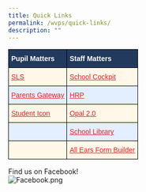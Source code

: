 ```yaml
---
title: Quick Links
permalink: /wvps/quick-links/
description: ""
---
```

<style type="text/css">
.tg  {border-collapse:collapse;border-spacing:0;}
.tg td{border-color:black;border-style:solid;border-width:1px;font-family:Arial, sans-serif;font-size:14px;
  overflow:hidden;padding:10px 5px;word-break:normal;}
.tg th{border-color:black;border-style:solid;border-width:1px;font-family:Arial, sans-serif;font-size:14px;
  font-weight:normal;overflow:hidden;padding:10px 5px;word-break:normal;}
.tg .tg-kxqh{background-color:#223A5E;color:#FFF;font-weight:bold;text-align:left;vertical-align:top}
.tg .tg-2vm6{background-color:#FFF8E8;color:#EC1F26;text-align:left;text-decoration:underline;vertical-align:top}
.tg .tg-t72d{background-color:#E3EEFF;color:#EC1F26;text-align:left;text-decoration:underline;vertical-align:top}
.tg .tg-amaz{background-color:#E3EEFF;color:#042847;text-align:left;vertical-align:top}
.tg .tg-nqym{background-color:#FFF8E8;color:#042847;text-align:left;vertical-align:middle}
</style>
<table class="tg">
<thead>
  <tr>
    <th class="tg-kxqh">Pupil Matters</th>
    <th class="tg-kxqh">Staff Matters</th>
  </tr>
</thead>
<tbody>
  <tr>
    <td class="tg-2vm6"><a href="https://vle.learning.moe.edu.sg/login"><span style="text-decoration:underline;color:#EC1F26">SLS</span></a></td>
    <td class="tg-2vm6"><a href="https://schoolcockpit.moe.gov.sg/"><span style="text-decoration:underline;color:#EC1F26">School Cockpit</span></a><br></td>
  </tr>
  <tr>
    <td class="tg-t72d"><a href="https://pg.moe.edu.sg/"><span style="text-decoration:underline;color:#EC1F26">Parents Gateway</span></a><br></td>
    <td class="tg-t72d"><a href="https://www.hrp.gov.sg/hrp/#/"><span style="text-decoration:underline;color:#EC1F26">HRP</span></a></td>
  </tr>
  <tr>
    <td class="tg-2vm6"><a href="https://workspace.google.com/dashboard"><span style="text-decoration:underline;color:#EC1F26">Student Icon</span></a><br></td>
    <td class="tg-2vm6"><a href="https://idm.opal2.moe.edu.sg/account/login?returnUrl=%2F"><span style="text-decoration:underline;color:#EC1F26">Opal 2.0</span></a></td>
  </tr>
  <tr>
    <td class="tg-amaz"></td>
    <td class="tg-t72d"><a href="https://schoolibrary.moe.edu.sg/westviewpri/cgi-bin/spydus.exe/MSGTRN/WPAC/HOME"><span style="text-decoration:underline;color:#EC1F26">School Library</span></a></td>
  </tr>
  <tr>
    <td class="tg-nqym"><span style="color:#042847;background-color:#FFF8E8"> </span></td>
    <td class="tg-2vm6"><a href="https://forms.moe.edu.sg/"><span style="text-decoration:underline;color:#EC1F26">All Ears Form Builder</span></a></td>
  </tr>
</tbody>
</table>

Find us on Facebook!  
![Facebook.png](https://westviewpri.moe.edu.sg/qql/slot/u539/Quick%20Links/Facebook.png)
